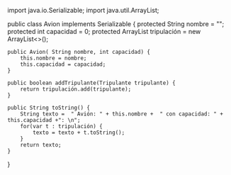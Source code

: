 import java.io.Serializable;
import java.util.ArrayList;

public class Avion implements Serializable {
    protected String nombre = "";
    protected int capacidad = 0;
    protected ArrayList<Tripulante> tripulación = new ArrayList<>();

    public Avion( String nombre, int capacidad) {
        this.nombre = nombre;
        this.capacidad = capacidad;
    }

    public boolean addTripulante(Tripulante tripulante) {
        return tripulación.add(tripulante);
    }

    public String toString() {
        String texto =  " Avión: " + this.nombre +  " con capacidad: " + this.capacidad +": \n";
        for(var t : tripulación) {
            texto = texto + t.toString();
        }
        return texto;
    }
}
